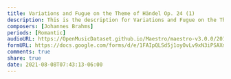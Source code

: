 ```yaml
---
title: Variations and Fugue on the Theme of Händel Op. 24 (1)
description: This is the description for Variations and Fugue on the Theme of Händel Op. 24 by Johannes Brahms
composers: [Johannes Brahms]
periods: [Romantic]
audioURL: https://OpenMusicDataset.github.io/Maestro/maestro-v3.0.0/2014/MIDI-UNPROCESSED_11-13_R1_2014_MID--AUDIO_11_R1_2014_wav--3.midi
formURL: https://docs.google.com/forms/d/e/1FAIpQLSd5j1oyOvLv9xN3iPSAXm7dWVUcSBHO8nafq-ofTNRDz4W5gA/viewform
comments: true
share: true
date: 2021-08-08T07:43:13-06:00
---
```

